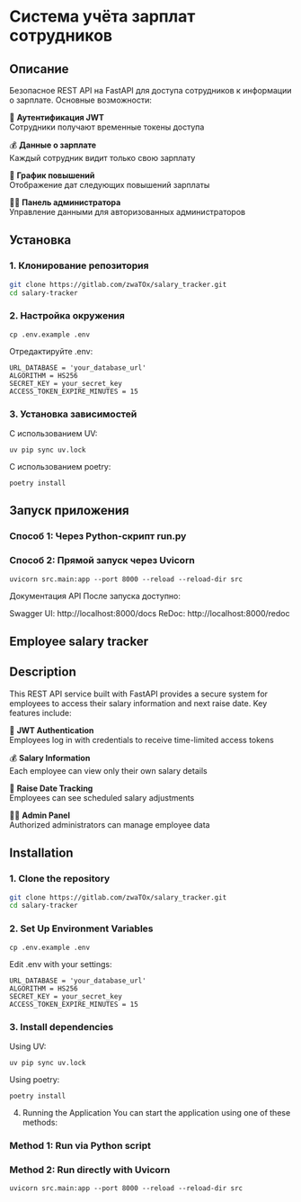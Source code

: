 # Система учёта зарплат сотрудников

## Описание

Безопасное REST API на FastAPI для доступа сотрудников к информации о зарплате. Основные возможности:

🔐 **Аутентификация JWT**  
Сотрудники получают временные токены доступа

💰 **Данные о зарплате**  
Каждый сотрудник видит только свою зарплату

📅 **График повышений**  
Отображение дат следующих повышений зарплаты

👨‍💼 **Панель администратора**  
Управление данными для авторизованных администраторов

## Установка

### 1. Клонирование репозитория
```bash
git clone https://gitlab.com/zwaTOx/salary_tracker.git
cd salary-tracker
```

### 2. Настройка окружения
```
cp .env.example .env
```
Отредактируйте .env:
```
URL_DATABASE = 'your_database_url'
ALGORITHM = HS256
SECRET_KEY = your_secret_key
ACCESS_TOKEN_EXPIRE_MINUTES = 15
```

### 3. Установка зависимостей
С использованием UV:
```
uv pip sync uv.lock
```
С использованием poetry:
```
poetry install
```

## Запуск приложения
### Способ 1: Через Python-скрипт run.py

### Способ 2: Прямой запуск через Uvicorn
```
uvicorn src.main:app --port 8000 --reload --reload-dir src
```
Документация API
После запуска доступно:

Swagger UI: http://localhost:8000/docs
ReDoc: http://localhost:8000/redoc





## Employee salary tracker

## Description
This REST API service built with FastAPI provides a secure system for employees to access their salary information and next raise date. Key features include:

🔐 **JWT Authentication**  
Employees log in with credentials to receive time-limited access tokens

💰 **Salary Information**  
Each employee can view only their own salary details

📅 **Raise Date Tracking**  
Employees can see scheduled salary adjustments

👨‍💼 **Admin Panel**  
Authorized administrators can manage employee data

## Installation
### 1. Clone the repository
```bash
git clone https://gitlab.com/zwaTOx/salary_tracker.git
cd salary-tracker
```

### 2. Set Up Environment Variables
```
cp .env.example .env
```

Edit .env with your settings:
```
URL_DATABASE = 'your_database_url'
ALGORITHM = HS256
SECRET_KEY = your_secret_key
ACCESS_TOKEN_EXPIRE_MINUTES = 15
```

### 3. Install dependencies
Using UV:
```
uv pip sync uv.lock
```
Using poetry:
```
poetry install
```

4. Running the Application
You can start the application using one of these methods:

### Method 1: Run via Python script

### Method 2: Run directly with Uvicorn
```
uvicorn src.main:app --port 8000 --reload --reload-dir src
```
